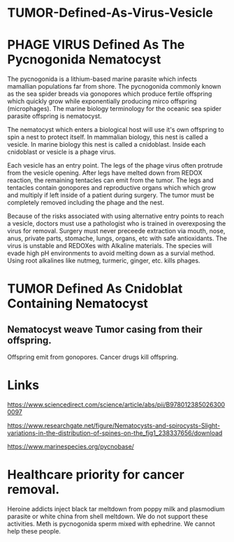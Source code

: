 # TUMOR-Defined-As-Virus-Vesicle
# PHAGE VIRUS Defined As The Pycnogonida Nematocyst

The pycnogonida is a lithium-based marine parasite which infects mamallian populations far from shore. The pycnogonida commonly known as the sea spider breads via gonopores which produce fertile offspring which quickly grow while exponentially producing mirco offspring (microphages). The marine biology terminology for the oceanic sea spider parasite offspring is nematocyst.

The nematocyst which enters a biological host will use it's own offspring to spin a nest to protect itself. In mammalian biology, this nest is called a vesicle. In marine biology this nest is called a cnidoblast.  Inside each cnidoblast or vesicle is a phage virus. 

Each vesicle has an entry point. The legs of the phage virus often protrude from the vesicle opening. After legs have melted down from REDOX reaction, the remaining tentacles can emit from the tumor. The legs and tentacles contain gonopores and reproductive organs which which grow and multiply if left inside of a patient during surgery. The tumor must be completely removed including the phage and the nest. 

Because of the risks associated with using alternative entry points to reach a vesicle, doctors must use a pathologist who is trained in overexposing the virus for removal. Surgery must never preceede extraction via mouth, nose, anus, private parts, stomache, lungs, organs, etc with safe antioxidants.
The virus is unstable and REDOXes with Alkaline materials. The species will evade high pH environments to avoid melting down as a survial method. Using root alkalines like nutmeg, turmeric, ginger, etc. kills phages.

# TUMOR Defined As Cnidoblat Containing Nematocyst
## Nematocyst weave Tumor casing from their offspring.
Offspring emit from gonopores. Cancer drugs kill offspring.

# Links

https://www.sciencedirect.com/science/article/abs/pii/B9780123850263000097

https://www.researchgate.net/figure/Nematocysts-and-spirocysts-Slight-variations-in-the-distribution-of-spines-on-the_fig1_238337656/download

https://www.marinespecies.org/pycnobase/

# Healthcare priority for cancer removal.
Heroine addicts inject black tar meltdown from poppy milk and plasmodium parasite or white china from shell meltdown. We do not support these activities. Meth is pycnogonida sperm mixed with ephedrine. We cannot help these people.
